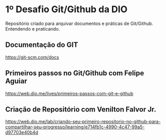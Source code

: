 # 1º Desafio Git/Github da DIO
Repositório criado para arquivar documentos e práticas de Git/Github.
Entendendo e praticando.

## Documentação do GIT
https://git-scm.com/docs

## Primeiros passos no Git/Github com Felipe Aguiar
https://web.dio.me/lives/primeiros-passos-com-git-e-github

## Criação de Repositório com Venilton Falvor Jr.
https://web.dio.me/lab/criando-seu-primeiro-repositorio-no-github-para-compartilhar-seu-progresso/learning/e714fb1c-4990-4c47-99a5-d97703e40b4d
